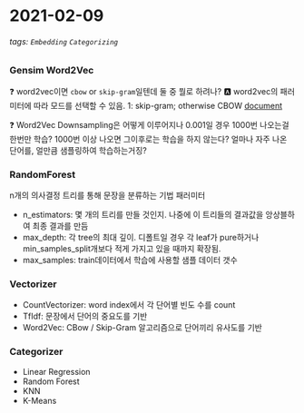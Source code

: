 2021-02-09
===
###### tags: `Embedding` `Categorizing`

### Gensim Word2Vec
:question:  word2vec이면 `cbow` or  `skip-gram`일텐데 둘 중 뭘로 하려나?
:a: word2vec의 패러미터에 따라 모드를 선택할 수 있음. 1: skip-gram; otherwise CBOW [document](https://radimrehurek.com/gensim/models/word2vec.html#gensim.models.word2vec.Word2Vec)

:question: Word2Vec Downsampling은 어떻게 이루어지나
0.001일 경우 1000번 나오는걸 한번만 학습? 1000번 이상 나오면 그이후로는 학습을 하지 않는다?
얼마나 자주 나온 단어를, 얼만큼 샘플링하여 학습하는거징?

### RandomForest
n개의 의사결정 트리를 통해 문장을 분류하는 기법
패러미터
* n_estimators: 몇 개의 트리를 만들 것인지. 나중에 이 트리들의 결과값을 앙상블하여 최종 결과를 만듬
* max_depth: 각 tree의 최대 깊이. 디폴트일 경우 각 leaf가 pure하거나 min_samples_split개보다 적게 가지고 있을 때까지 확장됨.
* max_samples: train데이터에서 학습에 사용할 샘플 데이터 갯수

### Vectorizer
* CountVectorizer: word index에서 각 단어별 빈도 수를 count
* TfIdf: 문장에서 단어의 중요도를 기반
* Word2Vec: CBow / Skip-Gram 알고리즘으로 단어끼리 유사도를 기반

### Categorizer
* Linear Regression
* Random Forest
* KNN
* K-Means